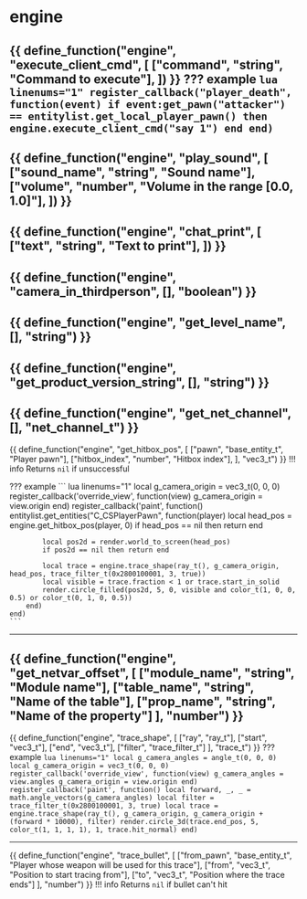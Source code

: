 # engine

{{ define_function("engine", "execute_client_cmd", [
    ["command", "string", "Command to execute"],
]) }}
??? example
    ``` lua linenums="1"
    register_callback("player_death", function(event)
        if event:get_pawn("attacker") == entitylist.get_local_player_pawn() then 
            engine.execute_client_cmd("say 1")
        end
    end)
    ```
---
{{ define_function("engine", "play_sound", [
    ["sound_name", "string", "Sound name"],
    ["volume", "number", "Volume in the range [0.0, 1.0]"],
]) }}
---
{{ define_function("engine", "chat_print", [
    ["text", "string", "Text to print"],
]) }}
---
{{ define_function("engine", "camera_in_thirdperson", [], "boolean") }}
---
{{ define_function("engine", "get_level_name", [], "string") }}
---
{{ define_function("engine", "get_product_version_string", [], "string") }}
---
{{ define_function("engine", "get_net_channel", [], "net_channel_t") }}
---
{{ define_function("engine", "get_hitbox_pos", [
    ["pawn", "base_entity_t", "Player pawn"],
    ["hitbox_index", "number", "Hitbox index"],
], "vec3_t") }}
!!! info 
    Returns `nil` if unsuccessful
    
??? example
    ``` lua linenums="1"
    local g_camera_origin = vec3_t(0, 0, 0)
    register_callback('override_view', function(view) g_camera_origin = view.origin end)
    register_callback('paint', function()
        entitylist.get_entities("C_CSPlayerPawn", function(player)
            local head_pos = engine.get_hitbox_pos(player, 0)
            if head_pos == nil then return end
            
            local pos2d = render.world_to_screen(head_pos)
            if pos2d == nil then return end

            local trace = engine.trace_shape(ray_t(), g_camera_origin, head_pos, trace_filter_t(0x2800100001, 3, true))
            local visible = trace.fraction < 1 or trace.start_in_solid
            render.circle_filled(pos2d, 5, 0, visible and color_t(1, 0, 0, 0.5) or color_t(0, 1, 0, 0.5))
        end)
    end)
    ```

---
{{ define_function("engine", "get_netvar_offset", [
    ["module_name", "string", "Module name"],
    ["table_name", "string", "Name of the table"],
    ["prop_name", "string", "Name of the property"]
], "number") }}
---
{{ define_function("engine", "trace_shape", [
    ["ray", "ray_t"],
    ["start", "vec3_t"],
    ["end", "vec3_t"],
    ["filter", "trace_filter_t"]
], "trace_t") }}
??? example
    ``` lua linenums="1"
    local g_camera_angles = angle_t(0, 0, 0)
    local g_camera_origin = vec3_t(0, 0, 0)
    register_callback('override_view', function(view) g_camera_angles = view.angles g_camera_origin = view.origin end)
    register_callback('paint', function()
        local forward, _, _ = math.angle_vectors(g_camera_angles)
        local filter = trace_filter_t(0x2800100001, 3, true)
        local trace = engine.trace_shape(ray_t(), g_camera_origin, g_camera_origin + (forward * 10000), filter)
        render.circle_3d(trace.end_pos, 5, color_t(1, 1, 1, 1), 1, trace.hit_normal)
    end)
    ```

---

{{ define_function("engine", "trace_bullet", [
    ["from_pawn", "base_entity_t", "Player whose weapon will be used for this trace"],
    ["from", "vec3_t", "Position to start tracing from"],
    ["to", "vec3_t", "Position where the trace ends"]
], "number") }}
!!! info 
    Returns `nil` if bullet can't hit
